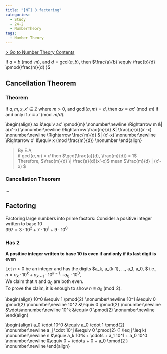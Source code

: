 ```yaml
---
title: "[NT] 8.factoring"
categories:
  - Study
  - 24-2
  - NumberTheory
tags:
  - Number Theory
---
```


[> Go to Number Theory Contents](../)

If $a \equiv b \pmod{m}$,  and $d=\gcd(a, b)$, then $\frac{a}{b} \equiv \frac{b}{d} \pmod{\frac{m}{d} }$

## Cancellation Theorem
### Theorem
If $a, m, x, x' \in \mathbb{Z}$ where $m > 0$, and $\gcd(a, m) = d$, then $ax \equiv ax' \pmod{m}$ if and only if $x \equiv x' \pmod{m/d}$.         

\begin{align}
ax &\equiv ax' \pmod{m} \nonumber\newline
\Rightarrow m &\| a(x'-x) \nonumber\newline
\Rightarrow \frac{m}{d} &\| \frac{a}{d}(x'-x) \nonumber\newline
\Rightarrow \frac{m}{d} &\| (x'-x) \nonumber\newline
\Rightarrow x' &\equiv x (mod \frac{m}{d}) \nonumber
\end{align}       
> By E.A,       
if $\gcd(a, m)=d$ then $\gcd(\frac{a}{d}, \frac{m}{d}) = 1$       
Therefore, $\frac{m}{d} \| \frac{a}{d}(x'-x)$ mean
$\frac{m}{d} \| (x'-x) $

### Cancellation Theorem
...

## Factoring
Factoring large numbers into prime factors: Consider a positive integer written to base 10        
$397 = 3\cdot 10^2 + 7 \cdot 10^1 + 9 \cdot 10^0$

### Has 2
**A positive integer written to base 10 is even if and only if its last digit is even**     

Let $n > 0$ be an integer and has the digits $a_k, a_{k-1}, ..., a_1, a_0, $ i.e.,      
$n = a_k \cdot 10^k + a_{k-1} \cdot 10^{k-1} \cdots a_0 \cdot 10^0$.      
We claim that $n$ and $a_0$ are both even.      
To prove the claim, it is enough to show $n \equiv a_0 \pmod{2}$.    

\begin{align}
10^0 &\equiv 1 \pmod{2} \nonumber\newline
10^1 &\equiv 0 \pmod{2} \nonumber\newline
10^2 &\equiv 0 \pmod{2} \nonumber\newline
&\vdots\nonumber\newline
10^k &\equiv 0 \pmod{2} \nonumber\newline
\end{align}     
      

\begin{align}
a_0 \cdot 10^0 &\equiv a_0 \cdot 1 \pmod{2} \nonumber\newline
a_j \cdot 10^j &\equiv 0 \pmod{2} (1 \leq j \leq k) \nonumber\newline
n &\equiv  a_k 10^k + \cdots + a_1 10^1 + a_0 10^0 \nonumber\newline
&\equiv  0 + \cdots + 0 + a_0 \pmod{2 } \nonumber\newline
\end{align}     